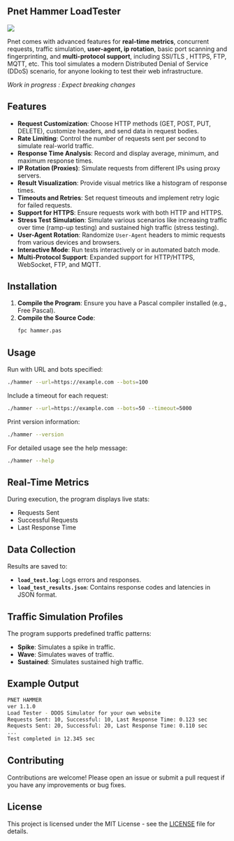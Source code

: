 ## Pnet Hammer LoadTester  
![](https://github.com/Socxenophone/PnetBarricade/blob/main/splash.png) 

Pnet comes with advanced features for **real-time metrics**, concurrent requests, traffic simulation, **user-agent, ip rotation**, basic port scanning and fingerprinting, and **multi-protocol support**, including SSl/TLS , HTTPS, FTP, MQTT, etc. This tool simulates a modern Distributed Denial of Service (DDoS) scenario, for anyone looking to test their web infrastructure.  

*Work in progress : Expect breaking changes*

## Features

- **Request Customization**: Choose HTTP methods (GET, POST, PUT, DELETE), customize headers, and send data in request bodies.
- **Rate Limiting**: Control the number of requests sent per second to simulate real-world traffic.
- **Response Time Analysis**: Record and display average, minimum, and maximum response times.
- **IP Rotation (Proxies)**: Simulate requests from different IPs using proxy servers.
- **Result Visualization**: Provide visual metrics like a histogram of response times.
- **Timeouts and Retries**: Set request timeouts and implement retry logic for failed requests.
- **Support for HTTPS**: Ensure requests work with both HTTP and HTTPS.
- **Stress Test Simulation**: Simulate various scenarios like increasing traffic over time (ramp-up testing) and sustained high traffic (stress testing).
- **User-Agent Rotation**: Randomize `User-Agent` headers to mimic requests from various devices and browsers.
- **Interactive Mode**: Run tests interactively or in automated batch mode.
- **Multi-Protocol Support**: Expanded support for HTTP/HTTPS, WebSocket, FTP, and MQTT.

## Installation

1. **Compile the Program**: Ensure you have a Pascal compiler installed (e.g., Free Pascal).
2. **Compile the Source Code**:
   ```bash
   fpc hammer.pas
   ```

## Usage

Run with URL and bots specified:
   ```bash
   ./hammer --url=https://example.com --bots=100
   ```

Include a timeout for each request:
   ```bash
   ./hammer --url=https://example.com --bots=50 --timeout=5000
   ```

Print version information:
   ```bash
   ./hammer --version
   ```
For detailed usage see the  help message:
   ```bash
   ./hammer --help
   ``` 

## Real-Time Metrics

During execution, the program displays live stats:
- Requests Sent
- Successful Requests
- Last Response Time

## Data Collection

Results are saved to:
- **`load_test.log`**: Logs errors and responses.
- **`load_test_results.json`**: Contains response codes and latencies in JSON format.

## Traffic Simulation Profiles

The program supports predefined traffic patterns:
- **Spike**: Simulates a spike in traffic.
- **Wave**: Simulates waves of traffic.
- **Sustained**: Simulates sustained high traffic.

## Example Output

```bash
PNET HAMMER 
ver 1.1.0
Load Tester - DDOS Simulator for your own website
Requests Sent: 10, Successful: 10, Last Response Time: 0.123 sec
Requests Sent: 20, Successful: 20, Last Response Time: 0.110 sec
...
Test completed in 12.345 sec
```

## Contributing

Contributions are welcome! Please open an issue or submit a pull request if you have any improvements or bug fixes.

## License

This project is licensed under the MIT License - see the [LICENSE](LICENSE) file for details.
```

